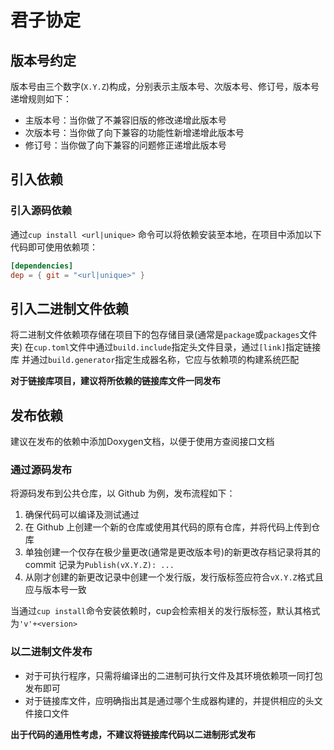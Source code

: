 # 君子协定

## 版本号约定

版本号由三个数字(`X.Y.Z`)构成，分别表示主版本号、次版本号、修订号，版本号递增规则如下：

- 主版本号：当你做了不兼容旧版的修改递增此版本号
- 次版本号：当你做了向下兼容的功能性新增递增此版本号
- 修订号：当你做了向下兼容的问题修正递增此版本号

## 引入依赖

### 引入源码依赖

通过`cup install <url|unique>` 命令可以将依赖安装至本地，在项目中添加以下代码即可使用依赖项：
```toml
[dependencies]
dep = { git = "<url|unique>" }
```

## 引入二进制文件依赖

将二进制文件依赖项存储在项目下的包存储目录(通常是`package`或`packages`文件夹)
在`cup.toml`文件中通过`build.include`指定头文件目录，通过`[link]`指定链接库
并通过`build.generator`指定生成器名称，它应与依赖项的构建系统匹配

**对于链接库项目，建议将所依赖的链接库文件一同发布**

## 发布依赖

建议在发布的依赖中添加Doxygen文档，以便于使用方查阅接口文档

### 通过源码发布
将源码发布到公共仓库，以 Github 为例，发布流程如下：
1. 确保代码可以编译及测试通过
2. 在 Github 上创建一个新的仓库或使用其代码的原有仓库，并将代码上传到仓库
3. 单独创建一个仅存在极少量更改(通常是更改版本号)的新更改存档记录将其的 commit 记录为`Publish(vX.Y.Z): ...`
4. 从刚才创建的新更改记录中创建一个发行版，发行版标签应符合`vX.Y.Z`格式且应与版本号一致

当通过`cup install`命令安装依赖时，cup会检索相关的发行版标签，默认其格式为`'v'+<version>`

### 以二进制文件发布

+ 对于可执行程序，只需将编译出的二进制可执行文件及其环境依赖项一同打包发布即可
+ 对于链接库文件，应明确指出其是通过哪个生成器构建的，并提供相应的头文件接口文件

**出于代码的通用性考虑，不建议将链接库代码以二进制形式发布**